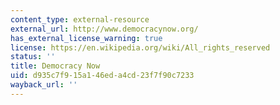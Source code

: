 ```yaml
---
content_type: external-resource
external_url: http://www.democracynow.org/
has_external_license_warning: true
license: https://en.wikipedia.org/wiki/All_rights_reserved
status: ''
title: Democracy Now
uid: d935c7f9-15a1-46ed-a4cd-23f7f90c7233
wayback_url: ''
---
```

